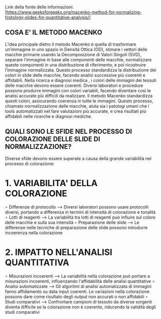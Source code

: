 Link della fonte delle informazioni:
[https://www.geeksforgeeks.org/macenko-method-for-normalizing-histology-slides-for-quantitative-analysis/]

## COSA E’ IL METODO MACENKO

L’idea principale dietro il metodo Macenko è quella di trasformare un’immagine in uno spazio in Densità Ottica (OD), stimare i vettori delle macchie primarie usando la Decomposizione di Valori Singoli (SVD), separare l’immagine in base alle componenti delle macchie, normalizzare queste componenti in una distribuzione di riferimento, e poi ricostruire l’immagine normalizzata. Questo processo standardizza la distribuzione dei colori in slide delle macchie, facendo analisi successive più coerenti e affidabili. Nella ricerca e diagnosi medica , i colori delle immagini dei tessuti delle macchie devono essere coerenti. Diversi laboratori e procedure possono produrre immagini con colori variabili, facendo diventare così le analisi accurate più difficili da realizzare. Il metodo Macenko standardizza questi colori, assicurando coerenza in tutte le immagini. Questo processo, chiamato normalizzazione delle macchie, aiuta sia i patologi umani che i tools automatizzati nel fare valutazioni più accurate, e crea risultati più affidabili nelle ricerche e diagnosi mediche. 

## QUALI SONO LE SFIDE NEL PROCESSO DI COLORAZIONE DELLE SLIDE DI NORMALIZZAZIONE?

Diverse sfide devono essere superate a causa della grande variabilità nel processo di colorazione:
# 1. VARIABILITA' DELLA COLORAZIONE
  ∘ Differenze di protocollo --> Diversi laboratori possono usare protocolli diversi, portando a differenza in termini di intensità di colorazione e tonalità
  ∘ Lotti di reagenti --> La variabilità tra lotti di reagenti può influire sul colore delle macchie e sulla sua intensità 
  ∘ Preparazione delle slide --> Le differenze nelle tecniche di preparazione delle slide possono introdurre incoerenza nella colorazione
# 2. IMPATTO NELL'ANALISI QUANTITATIVA
  ∘ Misurazioni incoerenti --> La variabilità nella colorazione può portare a misurazioni incoerenti, influenzando l'affidabilità delle analisi quantitative
  ∘ Analisi automatizzate --> Gli algoritmi di analisi automatizzata di immagini fanno affidamento su data input coerenti. Le variazioni nella colorazione possono dare come risultato degli output non accurati o non affidabili
  ∘ Studi comparativi --> Confrontare campioni di tessuto da diverse sorgenti diventa difficile se la colorazione non è coerente, riducendo la validità degli studi comparativi
